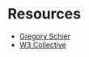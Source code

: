 # Resources
- [Gregory Schier](https://codepen.io/gschier/pen/eYBmNzE)
- [W3 Collective](https://w3collective.com/preview-selected-img-file-input-js/)
